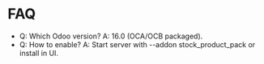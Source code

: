 # FAQ

- Q: Which Odoo version? A: 16.0 (OCA/OCB packaged).
- Q: How to enable? A: Start server with --addon stock_product_pack or install in UI.
